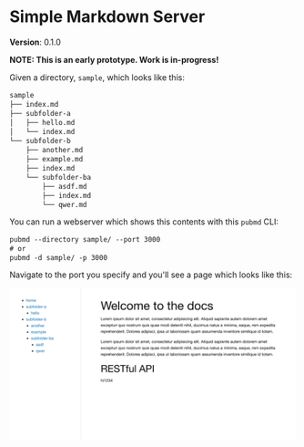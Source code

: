 # Simple Markdown Server

**Version**: 0.1.0

**NOTE: This is an early prototype. Work is in-progress!**

Given a directory, `sample`, which looks like this:

```plaintext
sample
├── index.md
├── subfolder-a
│   ├── hello.md
│   └── index.md
└── subfolder-b
    ├── another.md
    ├── example.md
    ├── index.md
    └── subfolder-ba
        ├── asdf.md
        ├── index.md
        └── qwer.md
```

You can run a webserver which shows this contents with this `pubmd` CLI:

```
pubmd --directory sample/ --port 3000
# or
pubmd -d sample/ -p 3000
```

Navigate to the port you specify and you'll see a page which looks like this:

![screenshot](docs/screenshot.png)
